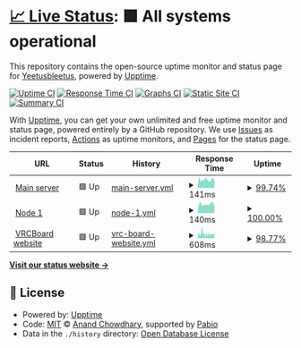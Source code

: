 # [📈 Live Status](https://uptime.aaro.dev): <!--live status--> **🟩 All systems operational**

This repository contains the open-source uptime monitor and status page for [Yeetusbleetus](https://uptime.aaro.dev), powered by [Upptime](https://github.com/upptime/upptime).

[![Uptime CI](https://github.com/Yeetusbleetus/upptime/workflows/Uptime%20CI/badge.svg)](https://github.com/Yeetusbleetus/upptime/actions?query=workflow%3A%22Uptime+CI%22)
[![Response Time CI](https://github.com/Yeetusbleetus/upptime/workflows/Response%20Time%20CI/badge.svg)](https://github.com/Yeetusbleetus/upptime/actions?query=workflow%3A%22Response+Time+CI%22)
[![Graphs CI](https://github.com/Yeetusbleetus/upptime/workflows/Graphs%20CI/badge.svg)](https://github.com/Yeetusbleetus/upptime/actions?query=workflow%3A%22Graphs+CI%22)
[![Static Site CI](https://github.com/Yeetusbleetus/upptime/workflows/Static%20Site%20CI/badge.svg)](https://github.com/Yeetusbleetus/upptime/actions?query=workflow%3A%22Static+Site+CI%22)
[![Summary CI](https://github.com/Yeetusbleetus/upptime/workflows/Summary%20CI/badge.svg)](https://github.com/Yeetusbleetus/upptime/actions?query=workflow%3A%22Summary+CI%22)

With [Upptime](https://upptime.js.org), you can get your own unlimited and free uptime monitor and status page, powered entirely by a GitHub repository. We use [Issues](https://github.com/Yeetusbleetus/upptime/issues) as incident reports, [Actions](https://github.com/Yeetusbleetus/upptime/actions) as uptime monitors, and [Pages](https://uptime.aaro.dev) for the status page.

<!--start: status pages-->
<!-- This summary is generated by Upptime (https://github.com/upptime/upptime) -->
<!-- Do not edit this manually, your changes will be overwritten -->
<!-- prettier-ignore -->
| URL | Status | History | Response Time | Uptime |
| --- | ------ | ------- | ------------- | ------ |
| <img alt="" src="https://icons.duckduckgo.com/ip3/null.ico" height="13"> [Main server](aaro.dev) | 🟩 Up | [main-server.yml](https://github.com/Yeetusbleetus/upptime/commits/HEAD/history/main-server.yml) | <details><summary><img alt="Response time graph" src="./graphs/main-server/response-time-week.png" height="20"> 141ms</summary><br><a href="https://uptime.aaro.dev/history/main-server"><img alt="Response time 137" src="https://img.shields.io/endpoint?url=https%3A%2F%2Fraw.githubusercontent.com%2FYeetusbleetus%2Fupptime%2FHEAD%2Fapi%2Fmain-server%2Fresponse-time.json"></a><br><a href="https://uptime.aaro.dev/history/main-server"><img alt="24-hour response time 118" src="https://img.shields.io/endpoint?url=https%3A%2F%2Fraw.githubusercontent.com%2FYeetusbleetus%2Fupptime%2FHEAD%2Fapi%2Fmain-server%2Fresponse-time-day.json"></a><br><a href="https://uptime.aaro.dev/history/main-server"><img alt="7-day response time 141" src="https://img.shields.io/endpoint?url=https%3A%2F%2Fraw.githubusercontent.com%2FYeetusbleetus%2Fupptime%2FHEAD%2Fapi%2Fmain-server%2Fresponse-time-week.json"></a><br><a href="https://uptime.aaro.dev/history/main-server"><img alt="30-day response time 137" src="https://img.shields.io/endpoint?url=https%3A%2F%2Fraw.githubusercontent.com%2FYeetusbleetus%2Fupptime%2FHEAD%2Fapi%2Fmain-server%2Fresponse-time-month.json"></a><br><a href="https://uptime.aaro.dev/history/main-server"><img alt="1-year response time 137" src="https://img.shields.io/endpoint?url=https%3A%2F%2Fraw.githubusercontent.com%2FYeetusbleetus%2Fupptime%2FHEAD%2Fapi%2Fmain-server%2Fresponse-time-year.json"></a></details> | <details><summary><a href="https://uptime.aaro.dev/history/main-server">99.74%</a></summary><a href="https://uptime.aaro.dev/history/main-server"><img alt="All-time uptime 99.59%" src="https://img.shields.io/endpoint?url=https%3A%2F%2Fraw.githubusercontent.com%2FYeetusbleetus%2Fupptime%2FHEAD%2Fapi%2Fmain-server%2Fuptime.json"></a><br><a href="https://uptime.aaro.dev/history/main-server"><img alt="24-hour uptime 100.00%" src="https://img.shields.io/endpoint?url=https%3A%2F%2Fraw.githubusercontent.com%2FYeetusbleetus%2Fupptime%2FHEAD%2Fapi%2Fmain-server%2Fuptime-day.json"></a><br><a href="https://uptime.aaro.dev/history/main-server"><img alt="7-day uptime 99.74%" src="https://img.shields.io/endpoint?url=https%3A%2F%2Fraw.githubusercontent.com%2FYeetusbleetus%2Fupptime%2FHEAD%2Fapi%2Fmain-server%2Fuptime-week.json"></a><br><a href="https://uptime.aaro.dev/history/main-server"><img alt="30-day uptime 99.58%" src="https://img.shields.io/endpoint?url=https%3A%2F%2Fraw.githubusercontent.com%2FYeetusbleetus%2Fupptime%2FHEAD%2Fapi%2Fmain-server%2Fuptime-month.json"></a><br><a href="https://uptime.aaro.dev/history/main-server"><img alt="1-year uptime 99.59%" src="https://img.shields.io/endpoint?url=https%3A%2F%2Fraw.githubusercontent.com%2FYeetusbleetus%2Fupptime%2FHEAD%2Fapi%2Fmain-server%2Fuptime-year.json"></a></details>
| <img alt="" src="https://icons.duckduckgo.com/ip3/null.ico" height="13"> [Node 1](node1.aaro.dev) | 🟩 Up | [node-1.yml](https://github.com/Yeetusbleetus/upptime/commits/HEAD/history/node-1.yml) | <details><summary><img alt="Response time graph" src="./graphs/node-1/response-time-week.png" height="20"> 140ms</summary><br><a href="https://uptime.aaro.dev/history/node-1"><img alt="Response time 268" src="https://img.shields.io/endpoint?url=https%3A%2F%2Fraw.githubusercontent.com%2FYeetusbleetus%2Fupptime%2FHEAD%2Fapi%2Fnode-1%2Fresponse-time.json"></a><br><a href="https://uptime.aaro.dev/history/node-1"><img alt="24-hour response time 117" src="https://img.shields.io/endpoint?url=https%3A%2F%2Fraw.githubusercontent.com%2FYeetusbleetus%2Fupptime%2FHEAD%2Fapi%2Fnode-1%2Fresponse-time-day.json"></a><br><a href="https://uptime.aaro.dev/history/node-1"><img alt="7-day response time 140" src="https://img.shields.io/endpoint?url=https%3A%2F%2Fraw.githubusercontent.com%2FYeetusbleetus%2Fupptime%2FHEAD%2Fapi%2Fnode-1%2Fresponse-time-week.json"></a><br><a href="https://uptime.aaro.dev/history/node-1"><img alt="30-day response time 207" src="https://img.shields.io/endpoint?url=https%3A%2F%2Fraw.githubusercontent.com%2FYeetusbleetus%2Fupptime%2FHEAD%2Fapi%2Fnode-1%2Fresponse-time-month.json"></a><br><a href="https://uptime.aaro.dev/history/node-1"><img alt="1-year response time 268" src="https://img.shields.io/endpoint?url=https%3A%2F%2Fraw.githubusercontent.com%2FYeetusbleetus%2Fupptime%2FHEAD%2Fapi%2Fnode-1%2Fresponse-time-year.json"></a></details> | <details><summary><a href="https://uptime.aaro.dev/history/node-1">100.00%</a></summary><a href="https://uptime.aaro.dev/history/node-1"><img alt="All-time uptime 99.65%" src="https://img.shields.io/endpoint?url=https%3A%2F%2Fraw.githubusercontent.com%2FYeetusbleetus%2Fupptime%2FHEAD%2Fapi%2Fnode-1%2Fuptime.json"></a><br><a href="https://uptime.aaro.dev/history/node-1"><img alt="24-hour uptime 100.00%" src="https://img.shields.io/endpoint?url=https%3A%2F%2Fraw.githubusercontent.com%2FYeetusbleetus%2Fupptime%2FHEAD%2Fapi%2Fnode-1%2Fuptime-day.json"></a><br><a href="https://uptime.aaro.dev/history/node-1"><img alt="7-day uptime 100.00%" src="https://img.shields.io/endpoint?url=https%3A%2F%2Fraw.githubusercontent.com%2FYeetusbleetus%2Fupptime%2FHEAD%2Fapi%2Fnode-1%2Fuptime-week.json"></a><br><a href="https://uptime.aaro.dev/history/node-1"><img alt="30-day uptime 99.65%" src="https://img.shields.io/endpoint?url=https%3A%2F%2Fraw.githubusercontent.com%2FYeetusbleetus%2Fupptime%2FHEAD%2Fapi%2Fnode-1%2Fuptime-month.json"></a><br><a href="https://uptime.aaro.dev/history/node-1"><img alt="1-year uptime 99.65%" src="https://img.shields.io/endpoint?url=https%3A%2F%2Fraw.githubusercontent.com%2FYeetusbleetus%2Fupptime%2FHEAD%2Fapi%2Fnode-1%2Fuptime-year.json"></a></details>
| <img alt="" src="https://icons.duckduckgo.com/ip3/vrcboard.app.ico" height="13"> [VRCBoard website](https://vrcboard.app) | 🟩 Up | [vrc-board-website.yml](https://github.com/Yeetusbleetus/upptime/commits/HEAD/history/vrc-board-website.yml) | <details><summary><img alt="Response time graph" src="./graphs/vrc-board-website/response-time-week.png" height="20"> 608ms</summary><br><a href="https://uptime.aaro.dev/history/vrc-board-website"><img alt="Response time 620" src="https://img.shields.io/endpoint?url=https%3A%2F%2Fraw.githubusercontent.com%2FYeetusbleetus%2Fupptime%2FHEAD%2Fapi%2Fvrc-board-website%2Fresponse-time.json"></a><br><a href="https://uptime.aaro.dev/history/vrc-board-website"><img alt="24-hour response time 560" src="https://img.shields.io/endpoint?url=https%3A%2F%2Fraw.githubusercontent.com%2FYeetusbleetus%2Fupptime%2FHEAD%2Fapi%2Fvrc-board-website%2Fresponse-time-day.json"></a><br><a href="https://uptime.aaro.dev/history/vrc-board-website"><img alt="7-day response time 608" src="https://img.shields.io/endpoint?url=https%3A%2F%2Fraw.githubusercontent.com%2FYeetusbleetus%2Fupptime%2FHEAD%2Fapi%2Fvrc-board-website%2Fresponse-time-week.json"></a><br><a href="https://uptime.aaro.dev/history/vrc-board-website"><img alt="30-day response time 620" src="https://img.shields.io/endpoint?url=https%3A%2F%2Fraw.githubusercontent.com%2FYeetusbleetus%2Fupptime%2FHEAD%2Fapi%2Fvrc-board-website%2Fresponse-time-month.json"></a><br><a href="https://uptime.aaro.dev/history/vrc-board-website"><img alt="1-year response time 620" src="https://img.shields.io/endpoint?url=https%3A%2F%2Fraw.githubusercontent.com%2FYeetusbleetus%2Fupptime%2FHEAD%2Fapi%2Fvrc-board-website%2Fresponse-time-year.json"></a></details> | <details><summary><a href="https://uptime.aaro.dev/history/vrc-board-website">98.77%</a></summary><a href="https://uptime.aaro.dev/history/vrc-board-website"><img alt="All-time uptime 99.20%" src="https://img.shields.io/endpoint?url=https%3A%2F%2Fraw.githubusercontent.com%2FYeetusbleetus%2Fupptime%2FHEAD%2Fapi%2Fvrc-board-website%2Fuptime.json"></a><br><a href="https://uptime.aaro.dev/history/vrc-board-website"><img alt="24-hour uptime 100.00%" src="https://img.shields.io/endpoint?url=https%3A%2F%2Fraw.githubusercontent.com%2FYeetusbleetus%2Fupptime%2FHEAD%2Fapi%2Fvrc-board-website%2Fuptime-day.json"></a><br><a href="https://uptime.aaro.dev/history/vrc-board-website"><img alt="7-day uptime 98.77%" src="https://img.shields.io/endpoint?url=https%3A%2F%2Fraw.githubusercontent.com%2FYeetusbleetus%2Fupptime%2FHEAD%2Fapi%2Fvrc-board-website%2Fuptime-week.json"></a><br><a href="https://uptime.aaro.dev/history/vrc-board-website"><img alt="30-day uptime 99.19%" src="https://img.shields.io/endpoint?url=https%3A%2F%2Fraw.githubusercontent.com%2FYeetusbleetus%2Fupptime%2FHEAD%2Fapi%2Fvrc-board-website%2Fuptime-month.json"></a><br><a href="https://uptime.aaro.dev/history/vrc-board-website"><img alt="1-year uptime 99.20%" src="https://img.shields.io/endpoint?url=https%3A%2F%2Fraw.githubusercontent.com%2FYeetusbleetus%2Fupptime%2FHEAD%2Fapi%2Fvrc-board-website%2Fuptime-year.json"></a></details>

<!--end: status pages-->

[**Visit our status website →**](https://uptime.aaro.dev)

## 📄 License

- Powered by: [Upptime](https://github.com/upptime/upptime)
- Code: [MIT](./LICENSE) © [Anand Chowdhary](https://anandchowdhary.com), supported by [Pabio](https://pabio.com)
- Data in the `./history` directory: [Open Database License](https://opendatacommons.org/licenses/odbl/1-0/)
